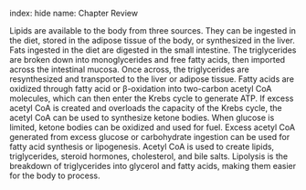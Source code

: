 index: hide
name: Chapter Review

Lipids are available to the body from three sources. They can be ingested in the diet, stored in the adipose tissue of the body, or synthesized in the liver. Fats ingested in the diet are digested in the small intestine. The triglycerides are broken down into monoglycerides and free fatty acids, then imported across the intestinal mucosa. Once across, the triglycerides are resynthesized and transported to the liver or adipose tissue. Fatty acids are oxidized through fatty acid or β-oxidation into two-carbon acetyl CoA molecules, which can then enter the Krebs cycle to generate ATP. If excess acetyl CoA is created and overloads the capacity of the Krebs cycle, the acetyl CoA can be used to synthesize ketone bodies. When glucose is limited, ketone bodies can be oxidized and used for fuel. Excess acetyl CoA generated from excess glucose or carbohydrate ingestion can be used for fatty acid synthesis or lipogenesis. Acetyl CoA is used to create lipids, triglycerides, steroid hormones, cholesterol, and bile salts. Lipolysis is the breakdown of triglycerides into glycerol and fatty acids, making them easier for the body to process.

